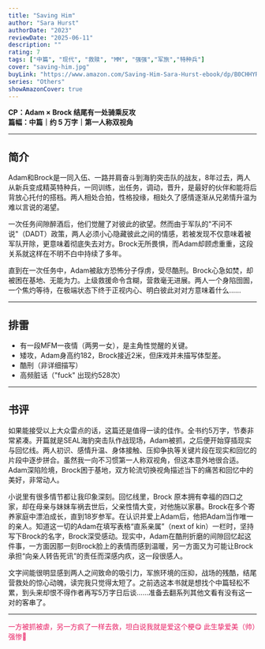 ```yaml
---
title: "Saving Him"
author: "Sara Hurst"
authorDate: "2023"
reviewDate: "2025-06-11"
description: ""
rating: 7
tags: ["中篇", "现代", "救赎", "MM", "强强","军旅","特种兵"]
cover: "saving-him.jpg"
buyLink: "https://www.amazon.com/Saving-Him-Sara-Hurst-ebook/dp/B0CHHYRRZJ"
series: "Others"
showAmazonCover: true
---
```


**CP：Adam × Brock 结尾有一处骑乘反攻**  
**篇幅：中篇｜约 5 万字｜第一人称双视角**

---

## 简介

Adam和Brock是一同入伍、一路并肩奋斗到海豹突击队的战友，8年过去，两人从新兵变成精英特种兵，一同训练，出任务，调动，晋升，是最好的伙伴和能将后背放心托付的搭档。两人相处合拍，性格投缘，相处久了感情逐渐从兄弟情升温为难以言说的渴望。

一次任务间隙醉酒后，他们觉醒了对彼此的欲望。然而由于军队的"不问不说"（DADT）政策，两人必须小心隐藏彼此之间的情感，若被发现不仅意味着被军队开除，更意味着彻底失去对方。Brock无所畏惧，而Adam却顾虑重重，这段关系就这样在不明不白中持续了多年。

直到在一次任务中，Adam被敌方恐怖分子俘虏，受尽酷刑。Brock心急如焚，却被困在基地、无能为力。上级救援命令含糊，营救毫无进展。两人一个身陷囹圄，一个焦灼等待，在极端状态下终于正视内心、明白彼此对对方意味着什么……

---

## 排雷

- 有一段MFM一夜情（两男一女），是主角性觉醒的关键。
- 矮攻，Adam身高约182，Brock接近2米，但床戏并未描写体型差。
- 酷刑（非详细描写）  
- 高频脏话（"fuck" 出现约528次）  

---

## 书评

如果能接受以上大众雷点的话，这篇还是值得一读的佳作。全书约5万字，节奏非常紧凑。开篇就是SEAL海豹突击队作战现场，Adam被抓，之后便开始穿插现实与回忆线。两人初识、感情升温、身体接触、压抑争执等关键片段在现实和回忆的片段中逐步拼合。虽然我一向不习惯第一人称双视角，但这本意外地很合适。Adam深陷险境，Brock困于基地，双方轮流切换视角描述当下的痛苦和回忆中的美好，非常动人。

小说里有很多情节都让我印象深刻。回忆线里，Brock 原本拥有幸福的四口之家，却在母亲与妹妹车祸去世后，父亲性情大变，对他施以家暴。Brock在多个寄养家庭中漂泊成长，直到18岁参军。在认识并爱上Adam后，他把Adam当作唯一的亲人。知道这一切的Adam在填写表格“直系亲属”（next of kin）一栏时，坚持写下Brock的名字，Brock深受感动。现实中，Adam在酷刑折磨的间隙回忆起这件事，一方面因那一刻Brock脸上的表情而感到温暖，另一方面又为可能让Brock承担“向亲人转告死讯”的责任而深感内疚，这一段很感人。

文字间能很明显感到两人之间致命的吸引力，军旅环境的压抑，战场的残酷，结尾营救处的惊心动魄，读完我只觉得太短了。之前选这本书就是想找个中篇轻松不累，到头来却恨不得作者再写5万字日后谈……准备去翻系列其他文看有没有这一对的客串了。

---

<span style="color: #e91e63;">一方被抓被虐，另一方疯了一样去救，坦白说我就是爱这个梗😋 此生挚爱美（帅）强惨🥲</span>

<div style="height: 8rem;"></div>
